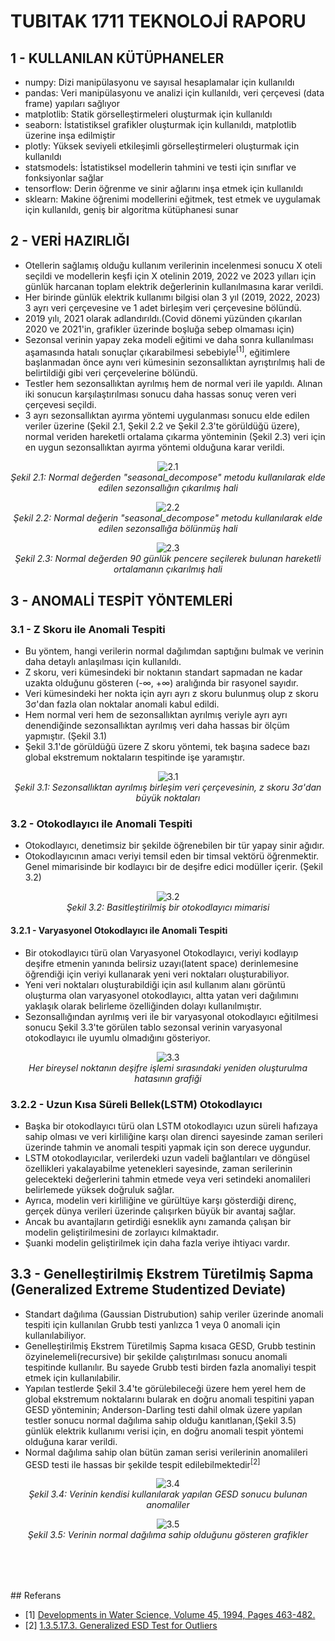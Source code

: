 # TUBITAK 1711 TEKNOLOJİ RAPORU

## 1 - KULLANILAN KÜTÜPHANELER

- numpy: Dizi manipülasyonu ve sayısal hesaplamalar için kullanıldı
- pandas: Veri manipülasyonu ve analizi için kullanıldı, veri çerçevesi (data frame) yapıları sağlıyor
- matplotlib: Statik görselleştirmeleri oluşturmak için kullanıldı
- seaborn: İstatistiksel grafikler oluşturmak için kullanıldı, matplotlib üzerine inşa edilmiştir
- plotly: Yüksek seviyeli etkileşimli görselleştirmeleri oluşturmak için kullanıldı
- statsmodels: İstatistiksel modellerin tahmini ve testi için sınıflar ve fonksiyonlar sağlar
- tensorflow: Derin öğrenme ve sinir ağlarını inşa etmek için kullanıldı
- sklearn: Makine öğrenimi modellerini eğitmek, test etmek ve uygulamak için kullanıldı, geniş bir algoritma kütüphanesi sunar

## 2 - VERİ HAZIRLIĞI

- Otellerin sağlamış olduğu kullanım verilerinin incelenmesi sonucu X oteli seçildi ve modellerin keşfi için X otelinin 2019, 2022 ve 2023 yılları için günlük harcanan toplam elektrik değerlerinin kullanılmasına karar verildi.
- Her birinde günlük elektrik kullanımı bilgisi olan 3 yıl (2019, 2022, 2023) 3 ayrı veri çerçevesine ve 1 adet birleşim veri çerçevesine bölündü.
- 2019 yılı, 2021 olarak adlandırıldı.(Covid dönemi yüzünden çıkarılan 2020 ve 2021'in, grafikler üzerinde boşluğa sebep olmaması için)
- Sezonsal verinin yapay zeka modeli eğitimi ve daha sonra kullanılması aşamasında hatalı sonuçlar çıkarabilmesi sebebiyle<sup>[1]</sup>, eğitimlere başlanmadan önce aynı veri kümesinin sezonsallıktan ayrıştırılmış hali de belirtildiği gibi veri çerçevelerine bölündü.
- Testler hem sezonsallıktan ayrılmış hem de normal veri ile yapıldı. Alınan iki sonucun karşılaştırılması sonucu daha hassas sonuç veren veri çerçevesi seçildi.
- 3 ayrı sezonsallıktan ayırma yöntemi uygulanması sonucu elde edilen veriler üzerine (Şekil 2.1, Şekil 2.2 ve Şekil 2.3'te görüldüğü üzere), normal veriden hareketli ortalama çıkarma yönteminin (Şekil 2.3) veri için en uygun sezonsallıktan ayırma yöntemi olduğuna karar verildi.
<p align="center">
  <img src="images/normal-sezonsal.png" alt="2.1">
  <br>
  <em>Şekil 2.1: Normal değerden "seasonal_decompose" metodu kullanılarak elde edilen sezonsallığın çıkarılmış hali</em>
</p>

<p align="center">
  <img src="images/normal_sezonsal.png" alt="2.2">
  <br>
  <em>Şekil 2.2: Normal değerin "seasonal_decompose" metodu kullanılarak elde edilen sezonsallığa bölünmüş hali</em>
</p>

<p align="center">
  <img src="images/normal-hareketliOrtalama.png" alt="2.3">
  <br>
  <em>Şekil 2.3: Normal değerden 90 günlük pencere seçilerek bulunan hareketli ortalamanın çıkarılmış hali</em>
</p>

## 3 - ANOMALİ TESPİT YÖNTEMLERİ

### 3.1 - Z Skoru ile Anomali Tespiti

- Bu yöntem, hangi verilerin normal dağılımdan saptığını bulmak ve verinin daha detaylı anlaşılması için kullanıldı.
- Z skoru, veri kümesindeki bir noktanın standart sapmadan ne kadar uzakta olduğunu gösteren (-∞, +∞) aralığında bir rasyonel sayıdır.
- Veri kümesindeki her nokta için ayrı ayrı z skoru bulunmuş olup z skoru 3σ'dan fazla olan noktalar anomali kabul edildi.
- Hem normal veri hem de sezonsallıktan ayrılmış veriyle ayrı ayrı denendiğinde sezonsallıktan ayrılmış veri daha hassas bir ölçüm yapmıştır. (Şekil 3.1)
- Şekil 3.1'de görüldüğü üzere Z skoru yöntemi, tek başına sadece bazı global ekstremum noktaların tespitinde işe yaramıştır.
<p align="center">
  <img src="images/z_score_deseasonalized.png" alt="3.1">
  <br>
  <em>Şekil 3.1: Sezonsallıktan ayrılmış birleşim veri çerçevesinin, z skoru 3σ'dan büyük noktaları</em>
</p>

### 3.2 - Otokodlayıcı ile Anomali Tespiti

- Otokodlayıcı, denetimsiz bir şekilde öğrenebilen bir tür yapay sinir ağıdır.
- Otokodlayıcının amacı veriyi temsil eden bir timsal vektörü öğrenmektir. Genel mimarisinde bir kodlayıcı bir de deşifre edici modüller içerir. (Şekil 3.2)
<p align="center">
  <img src="images/autoencoder.png" alt="3.2">
  <br>
  <em>Şekil 3.2: Basitleştirilmiş bir otokodlayıcı mimarisi</em>
</p>

#### 3.2.1 - Varyasyonel Otokodlayıcı ile Anomali Tespiti

- Bir otokodlayıcı türü olan Varyasyonel Otokodlayıcı, veriyi kodlayıp deşifre etmenin yanında belirsiz uzayı(latent space) derinlemesine öğrendiği için veriyi kullanarak yeni veri noktaları oluşturabiliyor.
- Yeni veri noktaları oluşturabildiği için asıl kullanım alanı görüntü oluşturma olan varyasyonel otokodlayıcı, altta yatan veri dağılımını yaklaşık olarak belirleme özelliğinden dolayı kullanılmıştır.
- Sezonsallığından ayrılmış veri ile bir varyasyonal otokodlayıcı eğitilmesi sonucu Şekil 3.3'te görülen tablo sezonsal verinin varyasyonal otokodlayıcı ile uyumlu olmadığını gösteriyor.
<p align="center">
  <img src="images/vae_deseasonalized.png" alt="3.3">
  <br>
  <em>Her bireysel noktanın deşifre işlemi sırasındaki yeniden oluşturulma hatasının grafiği</em>
</p>

### 3.2.2 - Uzun Kısa Süreli Bellek(LSTM) Otokodlayıcı

- Başka bir otokodlayıcı türü olan LSTM otokodlayıcı uzun süreli hafızaya sahip olması ve veri kirliliğine karşı olan direnci sayesinde zaman serileri üzerinde tahmin ve anomali tespiti yapmak için son derece uygundur.
- LSTM otokodlayıcılar, verilerdeki uzun vadeli bağlantıları ve döngüsel özellikleri yakalayabilme yetenekleri sayesinde, zaman serilerinin gelecekteki değerlerini tahmin etmede veya veri setindeki anomalileri belirlemede yüksek doğruluk sağlar.
- Ayrıca, modelin veri kirliliğine ve gürültüye karşı gösterdiği direnç, gerçek dünya verileri üzerinde çalışırken büyük bir avantaj sağlar.
- Ancak bu avantajların getirdiği esneklik aynı zamanda çalışan bir modelin geliştirilmesini de zorlayıcı kılmaktadır.
- Şuanki modelin geliştirilmek için daha fazla veriye ihtiyacı vardır.

## 3.3 - Genelleştirilmiş Ekstrem Türetilmiş Sapma (Generalized Extreme Studentized Deviate)

- Standart dağılıma (Gaussian Distrubution) sahip veriler üzerinde anomali tespiti için kullanılan Grubb testi yanlızca 1 veya 0 anomali için kullanılabiliyor.
- Genelleştirilmiş Ekstrem Türetilmiş Sapma kısaca GESD, Grubb testinin özyinelemeli(recursive) bir şekilde çalıştırılması sonucu anomali tespitinde kullanılır. Bu sayede Grubb testi birden fazla anomaliyi tespit etmek için kullanılabilir.
- Yapılan testlerde Şekil 3.4'te görülebileceği üzere hem yerel hem de global ekstremum noktalarını bularak en doğru anomali tespitini yapan GESD yönteminin; Anderson-Darling testi dahil olmak üzere yapılan testler sonucu normal dağılıma sahip olduğu kanıtlanan,(Şekil 3.5) günlük elektrik kullanımı verisi için, en doğru anomali tespit yöntemi olduğuna karar verildi.
- Normal dağılıma sahip olan bütün zaman serisi verilerinin anomalileri GESD testi ile hassas bir şekilde tespit edilebilmektedir<sup>[2]</sup>
<p align="center">
  <img src="images/GESD.png" alt="3.4">
  <br>
  <em>Şekil 3.4: Verinin kendisi kullanılarak yapılan GESD sonucu bulunan anomaliler</em>
</p>

<p align="center">
  <img src="images/normality.png" alt="3.5">
  <br>
  <em>Şekil 3.5: Verinin normal dağılıma sahip olduğunu gösteren grafikler</em>
</p>

<div style="margin-top: 80px;"></div>
## Referans

- [1] [Developments in Water Science, Volume 45, 1994, Pages 463-482.](https://www.sciencedirect.com/science/article/abs/pii/S0167564808706749)
- [2] [1.3.5.17.3. Generalized ESD Test for Outliers](https://www.itl.nist.gov/div898/handbook/eda/section3/eda35h3.htm)
